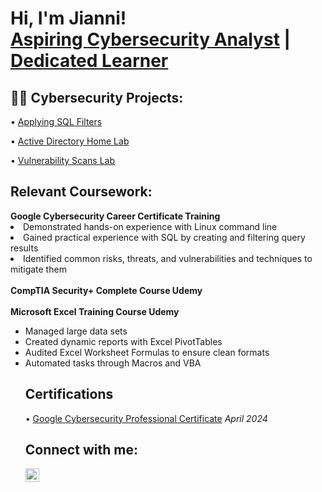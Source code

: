 <h1>Hi, I'm Jianni! <br/><a href="https://github.com/jianni02">Aspiring Cybersecurity Analyst</a> | <a href="https://www.linkedin.com/in/jianniaponte/">Dedicated Learner</a>

<h2>👨‍💻 Cybersecurity Projects:</h2>

<span>&#8226;</span> [Applying SQL Filters](https://github.com/jianni02/ApplyingSQLFilters)

<span>&#8226;</span> [Active Directory Home Lab](https://github.com/jianni02/ActiveDirectoryLab/blob/main/README.md)

<span>&#8226;</span> [Vulnerability Scans Lab](https://github.com/jianni02/VulnerabilityScanner)

<h2>Relevant Coursework:</h2>
<b>Google Cybersecurity Career Certificate Training</b>

<li>Demonstrated hands-on experience with Linux command line</li>
<li>Gained practical experience with SQL by creating and filtering query results</li>
<li>Identified common risks, threats, and vulnerabilities and techniques to mitigate them</li>
<br> 
<b>CompTIA Security+ Complete Course Udemy</b>
<br>
<br>
<b>Microsoft Excel Training Course Udemy</b>
<ul>
<li>Managed large data sets</li>
<li>Created dynamic reports with Excel PivotTables</li>
<li>Audited Excel Worksheet Formulas to ensure clean formats</li>
<li>Automated tasks through Macros and VBA</li>



<h2>Certifications</h2>

<span>&#8226;</span> [Google Cybersecurity Professional Certificate](https://coursera.org/share/2c42ce01c96be8c8b1839b4477d7a5ef) <i>April 2024</I>


<h2>Connect with me:</h2>

[<img align="left" alt="JianniAponte | LinkedIn" width="22px" src="https://cdn.jsdelivr.net/npm/simple-icons@v3/icons/linkedin.svg" />][linkedin]



[linkedin]: https://linkedin.com/in/jianniaponte/

